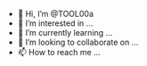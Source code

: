 - 👋 Hi, I’m @TOOL00a
- 👀 I’m interested in ...
- 🌱 I’m currently learning ...
- 💞️ I’m looking to collaborate on ...
- 📫 How to reach me ...

<!---
TOOL00a/TOOL00a is a ✨ special ✨ repository because its `README.md` (this file) appears on your GitHub profile.
You can click the Preview link to take a look at your changes.
--->

